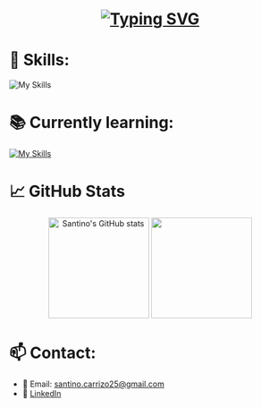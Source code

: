 <h1 align="center">
  <a href="https://github.com/santinocarrizoo04" target="_blank">
    <img src="https://readme-typing-svg.demolab.com?font=Source+Code+Pro&size=40&pause=1000&color=00BFFF&center=true&vCenter=true&repeat=true&width=435&lines=Santino+Carrizo" alt="Typing SVG" />
  </a>
</h1>


# 🚀 Skills:

![My Skills](https://go-skill-icons.vercel.app/api/icons?i=c,java,python,ruby,scala,haskell,postman,rabbitmq,grafana,github,hibernate,dbeaver,idea,virtualbox,maven,vscode,telegram)


# 📚 Currently learning:

[![My Skills](https://skillicons.dev/icons?i=docker,linux)](https://skillicons.dev)

# 📈 GitHub Stats

<div align="center">
  <img src="https://github-readme-stats.vercel.app/api?username=santinocarrizoo04&show_icons=true&theme=tokyonight" alt="Santino's GitHub stats" height="180"/>
  <img src="https://github-readme-stats.vercel.app/api/top-langs/?username=santinocarrizoo04&layout=compact&theme=tokyonight" height="180"/>
</div>

# 📫 Contact:

- 📧 Email: santino.carrizo25@gmail.com
- 💼 [LinkedIn](http://www.linkedin.com/in/santino-lautaro-carrizo-993308253)

